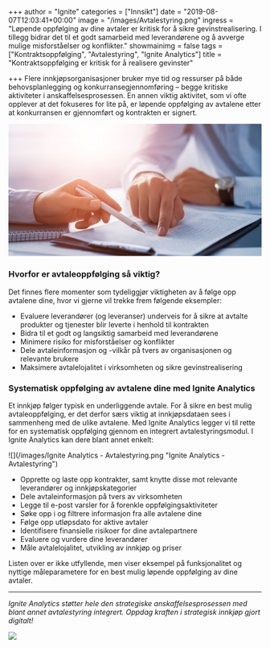 +++
author = "Ignite"
categories = ["Innsikt"]
date = "2019-08-07T12:03:41+00:00"
image = "/images/Avtalestyring.png"
ingress = "Løpende oppfølging av dine avtaler er kritisk for å sikre gevinstrealisering. I tillegg bidrar det til et godt samarbeid med leverandørene og å avverge mulige misforståelser og konflikter."
showmainimg = false
tags = ["Kontraktsoppfølging", "Avtalestyring", "Ignite Analytics"]
title = "Kontraktsoppfølging er kritisk for å realisere gevinster"

+++
Flere innkjøpsorganisasjoner bruker mye tid og ressurser på både behovsplanlegging og konkurransegjennomføring – begge kritiske aktiviteter i anskaffelsesprosessen. En annen viktig aktivitet, som vi ofte opplever at det fokuseres for lite på, er løpende oppfølging av avtalene etter at konkurransen er gjennomført og kontrakten er signert.

![](/images/Avtalestyring.png "Avtalestyring")

### Hvorfor er avtaleoppfølging så viktig?

Det finnes flere momenter som tydeliggjør viktigheten av å følge opp avtalene dine, hvor vi gjerne vil trekke frem følgende eksempler:

* Evaluere leverandører (og leveranser) underveis for å sikre at avtalte produkter og tjenester blir leverte i henhold til kontrakten
* Bidra til et godt og langsiktig samarbeid med leverandørene
* Minimere risiko for misforståelser og konflikter
* Dele avtaleinformasjon og -vilkår på tvers av organisasjonen og relevante brukere
* Maksimere avtalelojalitet i virksomheten og sikre gevinstrealisering

### Systematisk oppfølging av avtalene dine med Ignite Analytics

Et innkjøp følger typisk en underliggende avtale. For å sikre en best mulig avtaleoppfølging, er det derfor særs viktig at innkjøpsdataen sees i sammenheng med de ulike avtalene. Med Ignite Analytics legger vi til rette for en systematisk oppfølging gjennom en integrert avtalestyringsmodul. I Ignite Analytics kan dere blant annet enkelt:

![](/images/Ignite Analytics - Avtalestyring.png "Ignite Analytics - Avtalestyring")

* Opprette og laste opp kontrakter, samt knytte disse mot relevante leverandører og innkjøpskategorier
* Dele avtaleinformasjon på tvers av virksomheten
* Legge til e-post varsler for å forenkle oppfølgingsaktiviteter
* Søke opp i og filtrere informasjon fra alle avtalene dine
* Følge opp utløpsdato for aktive avtaler
* Identifisere finansielle risikoer for dine avtalepartnere
* Evaluere og vurdere dine leverandører
* Måle avtalelojalitet, utvikling av innkjøp og priser

Listen over er ikke utfyllende, men viser eksempel på funksjonalitet og nyttige måleparametere for en best mulig løpende oppfølging av dine avtaler.

***

_Ignite Analytics støtter hele den strategiske anskaffelsesprosessen med blant annet avtalestyring integrert. Oppdag kraften i strategisk innkjøp gjort digitalt!_

[![](https://cdn-images-1.medium.com/max/800/1*wNfW3gtCL-EO9XYJOYYSnQ.png)](https://www.ignite.no/ignite-analytics/demo/)